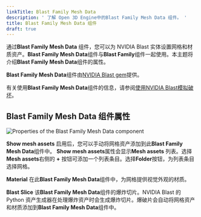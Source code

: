 ```yaml
---
linkTitle: Blast Family Mesh Data
description: ' 了解 Open 3D Engine中的Blast Family Mesh Data 组件。 '
title: Blast Family Mesh Data 组件
draft: true
---
```





通过**Blast Family Mesh Data** 组件，您可以为 NVIDIA Blast 实体设置网格和材质资产。**Blast Family Mesh Data**组件与**Blast Family**组件一起使用。本主题将介绍**Blast Family Mesh Data**组件的属性。

**Blast Family Mesh Data**组件由[NVIDIA Blast gem](/docs/user-guide/gems/reference/physics/nvidia/nvidia-blast/)提供。

有关使用**Blast Family Mesh Data**组件的信息，请参阅[使用NVIDIA Blast模拟破坏](/docs/user-guide/interactivity/physics/nvidia-blast/)。

## Blast Family Mesh Data 组件属性

![Properties of the Blast Family Mesh Data component](/images/user-guide/physx/blast/ui-blast-family-mesh-data-component.png)

**Show mesh assets**
启用后，您可以手动将网格资产添加到此**Blast Family Mesh Data**组件中。
**Show mesh assets**属性会显示**Mesh assets** 列表。选择**Mesh assets**右侧的 **+** 按钮可添加一个列表条目。选择**Folder**按钮，为列表条目选择网格。

**Material**
在此**Blast Family Mesh Data**组件中，为网格提供视觉外观的材质。

**Blast Slice**
该**Blast Family Mesh Data**组件的爆炸切片。NVIDIA Blast 的 Python 资产生成器在处理爆炸资产时会生成爆炸切片。爆破片会自动将网格资产和材质添加到**Blast Family Mesh Data**组件中。
